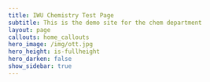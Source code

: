 ```yaml
---
title: IWU Chemistry Test Page
subtitle: This is the demo site for the chem department
layout: page
callouts: home_callouts
hero_image: /img/ott.jpg
hero_height: is-fullheight
hero_darken: false
show_sidebar: true
---
```

